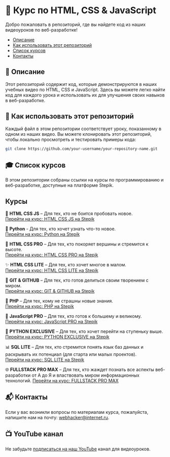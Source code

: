 # 📘 Курс по HTML, CSS & JavaScript

Добро пожаловать в репозиторий, где вы найдете код из наших видеоуроков по веб-разработке!

- [Описание](#-описание)
- [Как использовать этот репозиторий](#-как-использовать-этот-репозиторий)
- [Список курсов](#-список-курсов)
- [Контакты](#-контакты)

## 📝 Описание

Этот репозиторий содержит код, которые демонстрируются в наших учебных видео по HTML, CSS и JavaScript. Здесь вы можете легко найти код для каждого урока и использовать их для улучшения своих навыков в веб-разработке.

## 🧭 Как использовать этот репозиторий

Каждый файл в этом репозитории соответствует уроку, показанному в одном из наших видео. Вы можете клонировать этот репозиторий, чтобы локально просмотреть и тестировать примеры кода:

```bash
git clone https://github.com/your-username/your-repository-name.git
```

## 🎓 Список курсов

В этом репозитории собраны ссылки на курсы по программированию и веб-разработке, доступные на платформе Stepik.

## Курсы

🚀 **HTML CSS JS** – Для тех, кто не боится пробовать новое.  
[Перейти на курс: HTML CSS JS на Stepik](https://stepik.org/course/135466/promo)

🐍 **Python** - Для тех, кто хочет узнать что-то новое.  
[Перейти на курс: Python на Stepik](https://stepik.org/course/181030)

💪 **HTML CSS PRO** – Для тех, кто покоряет вершины и стремится к высоте.  
[Перейти на курс: HTML CSS PRO на Stepik](https://stepik.org/170115)

✨ **HTML CSS LITE** – Для тех, кто хочет многое в малом.  
[Перейти на курс: HTML CSS LITE на Stepik](https://stepik.org/177582)

🐙 **GIT & GITHUB** – Для тех, кто готов делиться своим творением с миром.  
[Перейти на курс: GIT & GITHUB на Stepik](https://stepik.org/179698)

🐘 **PHP** – Для тех, кому не страшны новые знания.  
[Перейти на курс: PHP на Stepik](https://stepik.org/181092)

🚀 **JavaScript PRO** – Для тех, кто готов к большему и великому.  
[Перейти на курс: JavaScript PRO на Stepik](https://stepik.org/158971)

🐍 **PYTHON EXCLUSIVE** – Для тех, кто хочет перейти на ступеньку выше.  
[Перейти на курс: PYTHON EXCLUSIVE на Stepik](https://stepik.org/181396)

📊 **SQL LITE** – Для тех, кто стремится понять язык баз данных и раскрывать их потенциал (для старта или малых проектов).  
[Перейти на курс: SQL LITE на Stepik](https://stepik.org/184095)

🌐 **FULLSTACK PRO MAX** – Для тех, кто жаждет познать все аспекты веб-разработки от А до Я и властвовать миром информационных технологий. 
[Перейти на курс: FULLSTACK PRO MAX](https://stepik.org/183142)

## 📬 Контакты

Если у вас возникли вопросы по материалам курса, пожалуйста, напишите нам на почту: webhacker@internet.ru.

## 📺 YouTube канал

Не забудьте [подписаться на наш YouTube](https://www.youtube.com/channel/UC4-R8qd_sbG8JgvukVqb2QQ) канал для видеоуроков.